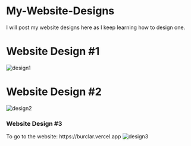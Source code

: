 # My-Website-Designs
I will post my website designs here as I keep learning how to design one.

  <h1>Website Design #1</h1>
  <img src="https://raw.githubusercontent.com/Nerimb/My-Website-Designs/main/Website%20Design%20%231/website1.PNG" alt="design1">

<h1>Website Design #2</h1>
  <img src="https://raw.githubusercontent.com/Nerimb/My-Website-Designs/main/Website%20Design%20%232/Design%20%232.PNG" alt="design2">

<h3>Website Design #3</h3>
  To go to the website: https://burclar.vercel.app
  <img src="https://raw.githubusercontent.com/Nerimb/My-Website-Designs/main/Website%20Design%20%233/ss.png" alt="design3">

